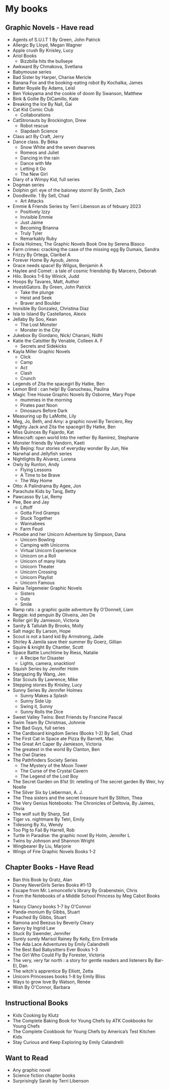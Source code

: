 # My books
## Graphic Novels - Have read
- Agents of S.U.I.T 1 By Green, John Patrick
- Allergic By Lloyd, Megan Wagner
- Apple crush By Knisley, Lucy
- Ariol Books
    - Bizzbilla hits the bullseye
- Awkward By Chmakova, Svetlana
- Babymouse series
- Bad Sister by Harper, Charise Mericle
- Banana Fox and the booking-eating robot By Kochalka, James
- Batter Royale By Adams, Leisl
- Ben Yokoyama and the cookie of doom By Swanson, Matthew
- Bink & Gollie By DiCamillo, Kate
- Breaking the Ice By Nall, Gai
- Cat Kid Comic Club
    - Collaborations
- CatStronauts by Brockington, Drew 
    - Robot rescue
    - Slapdash Science
- Class act By Craft, Jerry
- Dance class. By Béka
    - Snow White and the seven dwarves 
    - Romeos and Juliet
    - Dancing in the rain 
    - Dance with Me
    - Letting it Go
    - The New Girl
- Diary of a Wimpy Kid, full series
- Dogman series
- Dolphin girl: eye of the baloney storm! By Smith, Zach
- Doodleville. 1 By Sell, Chad
    - Art Attacks
- Emmie & Friends Series by Terri Libenson  as of febuary 2023
    - Positively Izzy
    - Invisible Emmie
    - Just Jaime
    - Becoming Brianna
    - Truly Tyler
    - Remarkably Ruby
- Enola Holmes; The Graphic Novels Book One by Serena Blasco
- Farm crimes: cracking the case of the missing egg By Dumais, Sandra
- Frizzy By Ortega, Claribel A
- Forever Home By Ayoub, Jenna
- Grace needs space! By Wilgus, Benjamin A
- Haylee and Comet : a tale of cosmic friendship By Marcero, Deborah
- Hilo. Books 1-6 by Winick, Judd
- Hoops By Tavares, Matt, Author
- InvestiGators. By Green, John Patrick
    - Take the plunge
    - Heist and Seek
    - Braver and Boulder
- Invisible By Gonzalez, Christina Diaz
- Isla to Island By Castellanos, Alexis
- Jellaby By Soo, Kean
    - The Lost Monster
    - Monster in the City
- Jukebox By Giordano, Nick/ Chanani, Nidhi
- Katie the Catsitter By Venable, Colleen A. F
    - Secrets and Sidekicks
- Kayla Miller Graphic Novels
    - Click
    - Camp
    - Act
    - Clash
    - Crunch
- Legends of Zita the spacegirl By Hatke, Ben
- Lemon Bird : can help! By Ganucheau, Paulina
- Magic Tree House Graphic Novels By Osborne, Mary Pope
    - mummies in the morning 
    - Pirates past Noon
    - Dinosaurs Before Dark
- Measuring up By LaMotte, Lily
- Meg, Jo, Beth, and Amy: a graphic novel By Terciero, Rey
- Mighty Jack and Zita the spacegirl By Hatke, Ben
- Miss Quinces By Fajardo, Kat
- Minecraft: open world Into the nether By Ramirez, Stephanie
- Monster friends By Vandorn, Kaeti
- My Bejing: four stories of everyday wonder By Jun, Nie
- Narwhal and Jellyfish series
- Nightlights By Alvarez, Lorena
- Owly by Runton, Andy
    - Flying Lessons
    - A Time to be Brave
   - The Way Home
- Otto: A Palindrama By Agee, Jon
- Parachute Kids by Tang, Betty
- Pawcasso By Lai, Remy
- Pee, Bee and Jay
    - Liftoff
    - Gotta Find Gramps
    - Stuck Together
    - Wannabees
    - Farm Feud
- Phoebe and her Unicorn Adventure by Simpson, Dana
    - Unicorn Bowling
    - Camping with Unicorns
    - Virtual Unicorn Experience
    - Unicorn on a Roll
    - Unicorn of many Hats
    - Unicorn Theater
    - Unicorn Crossing
    - Unicorn Playlist
    - Unicorn Famous
- Raina Telgemeier Graphic Novels
    - Sisters
    - Guts
    - Smile
- Ramp rats : a graphic guide adventure By O'Donnell, Liam
- Reggie: kid penguin By Oliveira, Jen De
- Roller girl By Jamieson, Victoria
- Sanity & Tallulah By Brooks, Molly
- Salt magic By Larson, Hope
- Scout is not a band kid By Armstrong, Jade
- Shirley & Jamila save their summer By Goerz, Gillian
- Squire & knight By Chantler, Scott
- Space Battle Lunchtime by Riess, Natalie
    - A Recipe for Disaster 
    - Lights, camera, snacktion! 
- Squish Series by Jennifer Holm
- Stargazing By Wang, Jen
- Star Scouts By Lawrence, Mike
- Stepping stones By Knisley, Lucy
- Sunny Series By Jennifer Holmes
    - Sunny Makes a Splash
    - Sunny Side Up
    - Swing it, Sunny
    - Sunny Rolls the Dice
- Sweet Valley Twins: Best Friends by Francine Pascal
- Swim Team By Christmas, Johnnie
- The Bad Guys, full series
- The Cardboard kingdom Series (Books 1-2) By Sell, Chad
- The First Cat in Space ate Pizza By Barnett, Mac
- The Great Art Caper By Jamieson, Victoria
- The greatest in the world By Clanton, Ben
- The Owl Diaries
- The Pathfinders Society Series
    - The Mystery of the Moon Tower
    - The Curse of the Crystal Cavern
    - The Legend of the Lost Boy
- The Secret Garden on 81st St: retelling of The secret garden By Weir, Ivy Noelle
- The Silver Six by Lieberman, A. J.
- The Thea sisters and the secret treasure hunt By Stilton, Thea
- The Very Genius Notebooks: The Chronicles of Deltovia, By Jaimes, Olivia
- The wolf suit By Sharp, Sid
- Tiger vs. nightmare By Tetri, Emily
- Tidesong By Xu, Wendy
- Too Pig to Fail By Harrell, Rob
- Turtle in Paradise: the graphic novel By Holm, Jennifer L
- Twins by Johnson and Shannon Wright
- Wingbearer By Liu, Marjorie
- Wings of Fire Graphic Novels Books 1-2

## Chapter Books - Have Read
- Ban this Book by Gratz, Alan
- Disney NeverGirls Series Books #1-13
- Escape from Mr. Lemoncello's library By Grabenstein, Chris
- From the Notebooks of a Middle School Princess by Meg Cabot Books 1-4
- Nancy Clancy books 1-7 by O'Connor
- Panda-monium By Gibbs, Stuart
- Poached By Gibbs, Stuart
- Ramona and Beezus by Beverly Cleary
- Savvy by Ingrid Law
- Stuck By Swender, Jennifer
- Surely surely Marisol Rainey By Kelly, Erin Entrada
- The Ada Lace Adventures by Emily Calandrelli
- The Best Bad Babysitters Ever Books 1-3
- The Girl Who Could Fly By Forester, Victoria
- The very, very far north : a story for gentle readers and listeners By Bar-El, Dan
- The witch's apprentice By Elliott, Zetta
- Unicorn Princesses books 1-8 by Emily Bliss
- Ways to grow love By Watson, Renée
- Wish By O'Connor, Barbara

## Instructional Books
- Kids Cooking by Klutz
- The Complete Baking Book for Young Chefs by ATK Cookbooks for Young Chefs
- The Complete Cookbook for Young Chefs by America’s Test Kitchen Kids
- Stay Curious and Keep Exploring by Emily Calandrelli

## Want to Read
 - Any graphic novel 
 - Science fiction chapter books
 - Surprisingly Sarah by Terri Libenson

 
